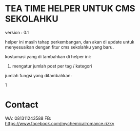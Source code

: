 # TEA TIME HELPER UNTUK CMS SEKOLAHKU

version : 0.1

helper ini masih tahap perkembangan, dan akan di update untuk menyesuaikan dengan fitur cms sekolahku yang baru.

kostumasi yang di tambahkan di helper ini:

1. mengatur jumlah post per tag / kategori

jumlah fungsi yang ditambahkan:

1

# Contact 

WA: 081311243588
FB: https://www.facebook.com/mychemicalromance.rizky
